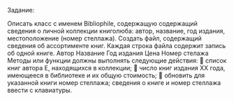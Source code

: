 Задание:

Описать класс с именем Bibliophile, содержащую содержащий сведения
о личной коллекции книголюба:
автор, название, год издания, местоположение (номер стеллажа).
Создать файл, содержащий сведения об ассортименте книг. Каждая
строка файла содержит запись об одной книге.
Автор   Название  Год издания  Цена   Номер стелажа
Методы или функции должны выполнять следующие действия:
 список книг автора Е, находящихся в коллекции;
 число книг издания XX года, имеющееся в библиотеке и их общую
стоимость;
 обновить для указанной книги номер стеллажа; сведения о книге и
номер стеллажа ввести с клавиатуры.
